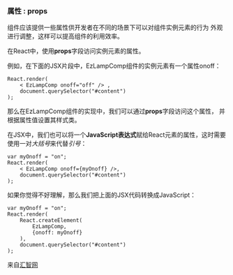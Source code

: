 ### 属性 : props

组件应该提供一些属性供开发者在不同的场景下可以对组件实例元素的行为 外观进行调整，这样可以提高组件的利用效率。

在React中，使用**props**字段访问实例元素的属性。

例如，在下面的JSX片段中，EzLampComp组件的实例元素有一个属性onoff：

```
React.render(
	< EzLampComp onoff="off" /> ,   
    document.querySelector("#content")
);
```

那么在EzLampComp组件的实现中，我们可以通过**props**字段访问这个属性， 并根据属性值设置其样式类。

在JSX中，我们也可以将一个**JavaScript表达式**赋给React元素的属性，这时需要 使用一对*大括号*来代替*引号*：

```
var myOnoff = "on";
React.render(    
	< EzLampComp onoff={myOnoff} />,   
    document.querySelector("#content")
);
```

如果你觉得不好理解，那么我们把上面的JSX代码转换成JavaScript：

```
var myOnoff = "on";
React.render(    
	React.createElement(
		EzLampComp,
		{onoff: myOnoff}
	),   
    document.querySelector("#content")
);
```

来自[汇智网](http://www.hubwiz.com/class/552762019964049d1872fc88)